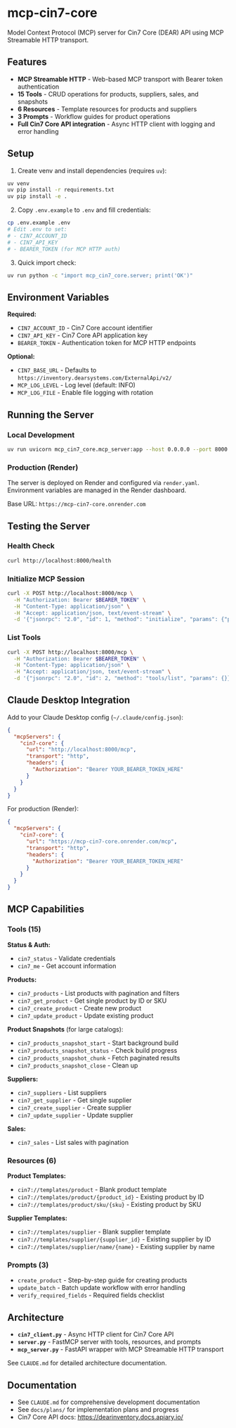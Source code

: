 # mcp-cin7-core

Model Context Protocol (MCP) server for Cin7 Core (DEAR) API using MCP Streamable HTTP transport.

## Features

- **MCP Streamable HTTP** - Web-based MCP transport with Bearer token authentication
- **15 Tools** - CRUD operations for products, suppliers, sales, and snapshots
- **6 Resources** - Template resources for products and suppliers
- **3 Prompts** - Workflow guides for product operations
- **Full Cin7 Core API integration** - Async HTTP client with logging and error handling

## Setup

1. Create venv and install dependencies (requires `uv`):

```bash
uv venv
uv pip install -r requirements.txt
uv pip install -e .
```

2. Copy `.env.example` to `.env` and fill credentials:

```bash
cp .env.example .env
# Edit .env to set:
# - CIN7_ACCOUNT_ID
# - CIN7_API_KEY  
# - BEARER_TOKEN (for MCP HTTP auth)
```

3. Quick import check:

```bash
uv run python -c "import mcp_cin7_core.server; print('OK')"
```

## Environment Variables

**Required:**
- `CIN7_ACCOUNT_ID` - Cin7 Core account identifier
- `CIN7_API_KEY` - Cin7 Core API application key
- `BEARER_TOKEN` - Authentication token for MCP HTTP endpoints

**Optional:**
- `CIN7_BASE_URL` - Defaults to `https://inventory.dearsystems.com/ExternalApi/v2/`
- `MCP_LOG_LEVEL` - Log level (default: INFO)
- `MCP_LOG_FILE` - Enable file logging with rotation

## Running the Server

### Local Development

```bash
uv run uvicorn mcp_cin7_core.mcp_server:app --host 0.0.0.0 --port 8000 --reload
```

### Production (Render)

The server is deployed on Render and configured via `render.yaml`. Environment variables are managed in the Render dashboard.

Base URL: `https://mcp-cin7-core.onrender.com`

## Testing the Server

### Health Check

```bash
curl http://localhost:8000/health
```

### Initialize MCP Session

```bash
curl -X POST http://localhost:8000/mcp \
  -H "Authorization: Bearer $BEARER_TOKEN" \
  -H "Content-Type: application/json" \
  -H "Accept: application/json, text/event-stream" \
  -d '{"jsonrpc": "2.0", "id": 1, "method": "initialize", "params": {"protocolVersion": "2024-11-05", "capabilities": {}, "clientInfo": {"name": "test", "version": "1.0"}}}'
```

### List Tools

```bash
curl -X POST http://localhost:8000/mcp \
  -H "Authorization: Bearer $BEARER_TOKEN" \
  -H "Content-Type: application/json" \
  -H "Accept: application/json, text/event-stream" \
  -d '{"jsonrpc": "2.0", "id": 2, "method": "tools/list", "params": {}}'
```

## Claude Desktop Integration

Add to your Claude Desktop config (`~/.claude/config.json`):

```json
{
  "mcpServers": {
    "cin7-core": {
      "url": "http://localhost:8000/mcp",
      "transport": "http",
      "headers": {
        "Authorization": "Bearer YOUR_BEARER_TOKEN_HERE"
      }
    }
  }
}
```

For production (Render):

```json
{
  "mcpServers": {
    "cin7-core": {
      "url": "https://mcp-cin7-core.onrender.com/mcp",
      "transport": "http",
      "headers": {
        "Authorization": "Bearer YOUR_BEARER_TOKEN_HERE"
      }
    }
  }
}
```

## MCP Capabilities

### Tools (15)

**Status & Auth:**
- `cin7_status` - Validate credentials
- `cin7_me` - Get account information

**Products:**
- `cin7_products` - List products with pagination and filters
- `cin7_get_product` - Get single product by ID or SKU
- `cin7_create_product` - Create new product
- `cin7_update_product` - Update existing product

**Product Snapshots** (for large catalogs):
- `cin7_products_snapshot_start` - Start background build
- `cin7_products_snapshot_status` - Check build progress
- `cin7_products_snapshot_chunk` - Fetch paginated results
- `cin7_products_snapshot_close` - Clean up

**Suppliers:**
- `cin7_suppliers` - List suppliers
- `cin7_get_supplier` - Get single supplier
- `cin7_create_supplier` - Create supplier
- `cin7_update_supplier` - Update supplier

**Sales:**
- `cin7_sales` - List sales with pagination

### Resources (6)

**Product Templates:**
- `cin7://templates/product` - Blank product template
- `cin7://templates/product/{product_id}` - Existing product by ID
- `cin7://templates/product/sku/{sku}` - Existing product by SKU

**Supplier Templates:**
- `cin7://templates/supplier` - Blank supplier template
- `cin7://templates/supplier/{supplier_id}` - Existing supplier by ID
- `cin7://templates/supplier/name/{name}` - Existing supplier by name

### Prompts (3)

- `create_product` - Step-by-step guide for creating products
- `update_batch` - Batch update workflow with error handling
- `verify_required_fields` - Required fields checklist

## Architecture

- **`cin7_client.py`** - Async HTTP client for Cin7 Core API
- **`server.py`** - FastMCP server with tools, resources, and prompts
- **`mcp_server.py`** - FastAPI wrapper with MCP Streamable HTTP transport

See `CLAUDE.md` for detailed architecture documentation.

## Documentation

- See `CLAUDE.md` for comprehensive development documentation
- See `docs/plans/` for implementation plans and progress
- Cin7 Core API docs: https://dearinventory.docs.apiary.io/
